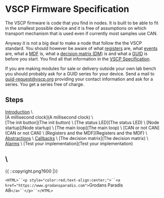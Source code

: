 # VSCP Firmware Specification

 

The VSCP firmware is code that you find in nodes. It is built to be able to fit in the smallest possible device and it is free of assumptions on which transport mechanism that is used even if currently most samples use CAN.

Anyway it is not a big deal to make a node that follow the the VSCP standard. You should however be aware of what [registers](https://grodansparadis.gitbooks.io/the-vscp-specification?id=register_abstraction_model) are, what [events](https://grodansparadis.gitbooks.io/the-vscp-specification?id=level_i_events) are, what a [MDF](https://grodansparadis.gitbooks.io/the-vscp-specification?id=module_description_file) is, what a [decision matrix (DM)](https://grodansparadis.gitbooks.io/the-vscp-specification?id=decision_matrix) is and what a [GUID](https://grodansparadis.gitbooks.io/the-vscp-specification?id=globally_unique_identifiers) is before you start. You find all that information in the [VSCP Specification](https://grodansparadis.gitbooks.io/the-vscp-specification).

If you are making modules for sale or delivery outside your own lab bench you should probably ask for a GUID series for your device. Send a mail to [guid-request@vscp.org](mailto:guid-request@vscp.org) providing your contact information and ask for a series. You get a series free of charge.

## Steps

[Introduction](Introduction) \\  
[A millisecond clock](A millisecond clock) \\  
[The init button](The init button) \\ 
[The status LED](The status LED) \\
[Node startup](Node startup) \\
[The main loop](The main loop) \\
[CAN or not CAN](CAN or not CAN) \\
[Registers and the MDF](Registers and the MDF) \\
[Abstractions](Abstractions) \\ 
[Callbacks](Callbacks) \\ 
[The decision matrix](The decision matrix) \\
[Alarms](Alarms) \\
[Test your implementation](Test your implementation)

\\ 
----
{{  ::copyright.png?600  |}}

`<HTML>``<p style="color:red;text-align:center;">``<a href="https://www.grodansparadis.com">`Grodans Paradis AB`</a>``</p>``</HTML>`

